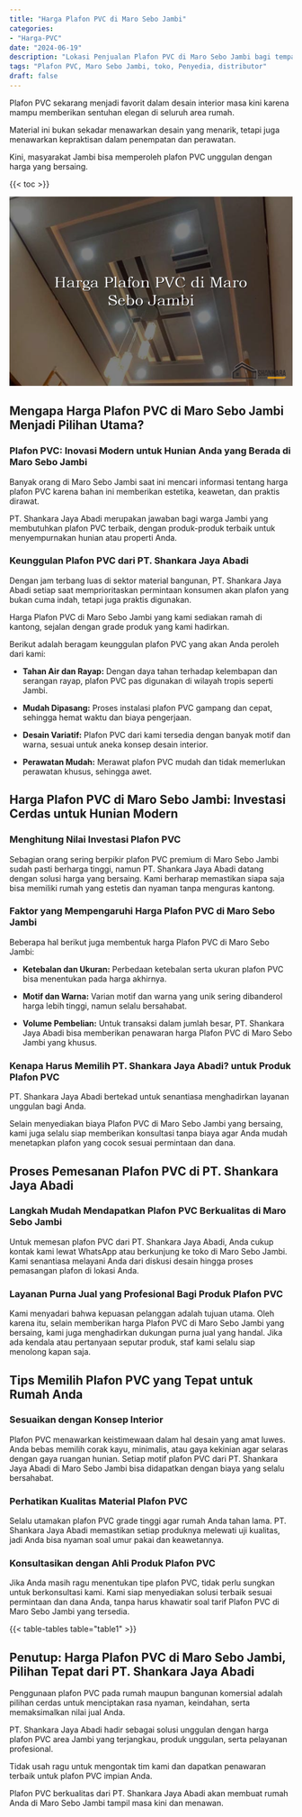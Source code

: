 ```yaml
---
title: "Harga Plafon PVC di Maro Sebo Jambi"
categories: 
- "Harga-PVC"
date: "2024-06-19"
description: "Lokasi Penjualan Plafon PVC di Maro Sebo Jambi bagi tempat tinggal, perkantoran, dan gerai. Produk terbaik, pilihan motif, variasi warna elegan, beserta jasa pemasangan dikerjakan oleh tim ahli serta kepastian resmi!|Layanan penyediaan Plafon PVC di Maro Sebo Jambi bagi keperluan tempat tinggal, kantor, maupun toko, dengan produk berkualitas dan penempatan oleh tim profesional serta garansi resmi.|Solusi Plafon PVC di Maro Sebo Jambi yang terbukti untuk hunian, kantor, serta toko, bersama material berkualitas dan pemasangan ditangani oleh tim berpengalaman serta garansi resmi.|Distribusi Plafon PVC di Maro Sebo Jambi untuk tempat tinggal, office, dan gerai, dengan produk berkualitas dan pemasangan dikerjakan oleh tenaga ahli berpengalaman, lengkap dengan kepastian resmi.}"
tags: "Plafon PVC, Maro Sebo Jambi, toko, Penyedia, distributor"
draft: false
---
```


Plafon PVC sekarang menjadi favorit dalam desain interior masa kini karena mampu memberikan sentuhan elegan di seluruh area rumah.

Material ini bukan sekadar menawarkan desain yang menarik, tetapi juga menawarkan kepraktisan dalam penempatan dan perawatan.

Kini, masyarakat Jambi bisa memperoleh plafon PVC unggulan dengan harga yang bersaing.

{{< toc >}}

![Harga Plafon PVC di Maro Sebo Jambi](/images/Harga-PVC/Harga-Plafon-PVC-di-Maro-Sebo-Jambi.png)


## Mengapa Harga Plafon PVC di Maro Sebo Jambi Menjadi Pilihan Utama?

### Plafon PVC: Inovasi Modern untuk Hunian Anda yang Berada di Maro Sebo Jambi

Banyak orang di Maro Sebo Jambi saat ini mencari informasi tentang harga plafon PVC karena bahan ini memberikan estetika, keawetan, dan praktis dirawat.

PT. Shankara Jaya Abadi merupakan jawaban bagi warga Jambi yang membutuhkan plafon PVC terbaik, dengan produk-produk terbaik untuk menyempurnakan hunian atau properti Anda.

### Keunggulan Plafon PVC dari PT. Shankara Jaya Abadi

Dengan jam terbang luas di sektor material bangunan, PT. Shankara Jaya Abadi setiap saat memprioritaskan permintaan konsumen akan plafon yang bukan cuma indah, tetapi juga praktis digunakan.

Harga Plafon PVC di Maro Sebo Jambi yang kami sediakan ramah di kantong, sejalan dengan grade produk yang kami hadirkan.

Berikut adalah beragam keunggulan plafon PVC yang akan Anda peroleh dari kami:

- **Tahan Air dan Rayap:** Dengan daya tahan terhadap kelembapan dan serangan rayap, plafon PVC pas digunakan di wilayah tropis seperti Jambi.

- **Mudah Dipasang:** Proses instalasi plafon PVC gampang dan cepat, sehingga hemat waktu dan biaya pengerjaan.

- **Desain Variatif:** Plafon PVC dari kami tersedia dengan banyak motif dan warna, sesuai untuk aneka konsep desain interior.

- **Perawatan Mudah:** Merawat plafon PVC mudah dan tidak memerlukan perawatan khusus, sehingga awet.

## Harga Plafon PVC di Maro Sebo Jambi: Investasi Cerdas untuk Hunian Modern

### Menghitung Nilai Investasi Plafon PVC

Sebagian orang sering berpikir plafon PVC premium di Maro Sebo Jambi sudah pasti berharga tinggi, namun PT. Shankara Jaya Abadi datang dengan solusi harga yang bersaing. Kami berharap memastikan siapa saja bisa memiliki rumah yang estetis dan nyaman tanpa menguras kantong.

### Faktor yang Mempengaruhi Harga Plafon PVC di Maro Sebo Jambi

Beberapa hal berikut juga membentuk harga Plafon PVC di Maro Sebo Jambi:

- **Ketebalan dan Ukuran:** Perbedaan ketebalan serta ukuran plafon PVC bisa menentukan pada harga akhirnya.

- **Motif dan Warna:** Varian motif dan warna yang unik sering dibanderol harga lebih tinggi, namun selalu bersahabat.

- **Volume Pembelian:** Untuk transaksi dalam jumlah besar, PT. Shankara Jaya Abadi bisa memberikan penawaran harga Plafon PVC di Maro Sebo Jambi yang khusus.

### Kenapa Harus Memilih PT. Shankara Jaya Abadi? untuk Produk Plafon PVC

PT. Shankara Jaya Abadi bertekad untuk senantiasa menghadirkan layanan unggulan bagi Anda.

Selain menyediakan biaya Plafon PVC di Maro Sebo Jambi yang bersaing, kami juga selalu siap memberikan konsultasi tanpa biaya agar Anda mudah menetapkan plafon yang cocok sesuai permintaan dan dana.

## Proses Pemesanan Plafon PVC di PT. Shankara Jaya Abadi

### Langkah Mudah Mendapatkan Plafon PVC Berkualitas di Maro Sebo Jambi

Untuk memesan plafon PVC dari PT. Shankara Jaya Abadi, Anda cukup kontak kami lewat WhatsApp atau berkunjung ke toko di Maro Sebo Jambi. Kami senantiasa melayani Anda dari diskusi desain hingga proses pemasangan plafon di lokasi Anda.

### Layanan Purna Jual yang Profesional Bagi Produk Plafon PVC

Kami menyadari bahwa kepuasan pelanggan adalah tujuan utama. Oleh karena itu, selain memberikan harga Plafon PVC di Maro Sebo Jambi yang bersaing, kami juga menghadirkan dukungan purna jual yang handal. Jika ada kendala atau pertanyaan seputar produk, staf kami selalu siap menolong kapan saja.

## Tips Memilih Plafon PVC yang Tepat untuk Rumah Anda

### Sesuaikan dengan Konsep Interior

Plafon PVC menawarkan keistimewaan dalam hal desain yang amat luwes. Anda bebas memilih corak kayu, minimalis, atau gaya kekinian agar selaras dengan gaya ruangan hunian. Setiap motif plafon PVC dari PT. Shankara Jaya Abadi di Maro Sebo Jambi bisa didapatkan dengan biaya yang selalu bersahabat.

### Perhatikan Kualitas Material Plafon PVC

Selalu utamakan plafon PVC grade tinggi agar rumah Anda tahan lama. PT. Shankara Jaya Abadi memastikan setiap produknya melewati uji kualitas, jadi Anda bisa nyaman soal umur pakai dan keawetannya.

### Konsultasikan dengan Ahli Produk Plafon PVC

Jika Anda masih ragu menentukan tipe plafon PVC, tidak perlu sungkan untuk berkonsultasi kami. Kami siap menyediakan solusi terbaik sesuai permintaan dan dana Anda, tanpa harus khawatir soal tarif Plafon PVC di Maro Sebo Jambi yang tersedia.

{{< table-tables table="table1" >}}

## Penutup: Harga Plafon PVC di Maro Sebo Jambi, Pilihan Tepat dari PT. Shankara Jaya Abadi

Penggunaan plafon PVC pada rumah maupun bangunan komersial adalah pilihan cerdas untuk menciptakan rasa nyaman, keindahan, serta memaksimalkan nilai jual Anda.

PT. Shankara Jaya Abadi hadir sebagai solusi unggulan dengan harga plafon PVC area Jambi yang terjangkau, produk unggulan, serta pelayanan profesional.

Tidak usah ragu untuk mengontak tim kami dan dapatkan penawaran terbaik untuk plafon PVC impian Anda.

Plafon PVC berkualitas dari PT. Shankara Jaya Abadi akan membuat rumah Anda di Maro Sebo Jambi tampil masa kini dan menawan.